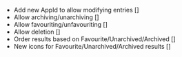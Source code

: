* Add new AppId to allow modifying entries []
* Allow archiving/unarchiving []
* Allow favouriting/unfavouriting []
* Allow deletion []
* Order results based on Favourite/Unarchived/Archived []
* New icons for Favourite/Unarchived/Archived results []